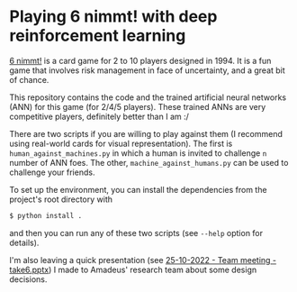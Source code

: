 # Playing 6 nimmt! with deep reinforcement learning

[6 nimmt!](https://en.wikipedia.org/wiki/6_nimmt!) is a card game for 2 to 10 
players designed in 1994. It is a fun game that involves risk management in face of 
uncertainty, and a great bit of chance.

This repository contains the code and the trained artificial neural networks (ANN)
for this game (for 2/4/5 players). These trained ANNs are very competitive players,
definitely better than I am :/

There are two scripts if you are willing to play against them (I recommend 
using real-world cards for visual representation). The first is `human_against_machines.py`
in which a human is invited to challenge `n` number of ANN foes. The other,
`machine_against_humans.py` can be used to challenge your friends.

To set up the environment, you can install the dependencies from the project's 
root directory with

```bash
$ python install .
```

and then you can run any of these two scripts (see `--help` option for details).

I'm also leaving a quick presentation (see [25-10-2022 - Team meeting - take6.pptx](25-10-2022%20-%20Team%20meeting%20-%20take6.pptx))
I made to Amadeus' research team about some design decisions.
